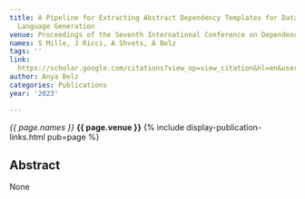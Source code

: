 ```yaml
---
title: A Pipeline for Extracting Abstract Dependency Templates for Data-to-Text Natural
  Language Generation
venue: Proceedings of the Seventh International Conference on Dependency …, 2023
names: S Mille, J Ricci, A Shvets, A Belz
tags: ''
link: 
  https://scholar.google.com/citations?view_op=view_citation&hl=en&user=trwwiW4AAAAJ&pagesize=5&sortby=pubdate&citation_for_view=trwwiW4AAAAJ:0KyAp5RtaNEC
author: Anya Belz
categories: Publications
year: '2023'

---
```


*{{ page.names }}*
**{{ page.venue }}**
{% include display-publication-links.html pub=page %}
## Abstract

None